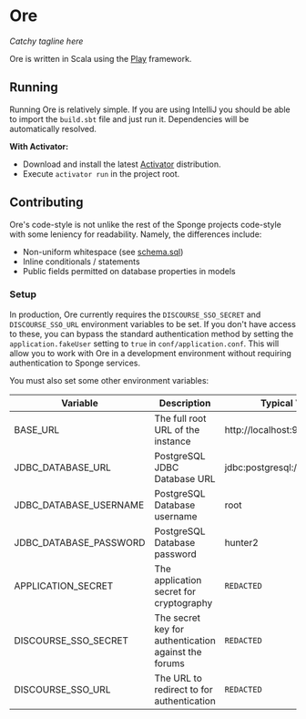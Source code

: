 Ore
===

*Catchy tagline here*
 
Ore is written in Scala using the [Play](https://www.playframework.com/) framework.

## Running

Running Ore is relatively simple. If you are using IntelliJ you should be able to import the `build.sbt` file and
just run it. Dependencies will be automatically resolved.

**With Activator:**
* Download and install the latest [Activator](https://www.lightbend.com/activator/download) distribution.
* Execute `activator run` in the project root.

## Contributing

Ore's code-style is not unlike the rest of the Sponge projects code-style with some leniency for readability.
Namely, the differences include:
* Non-uniform whitespace (see [schema.sql](app/models/db/schema.scala))
* Inline conditionals / statements
* Public fields permitted on database properties in models

### Setup

In production, Ore currently requires the `DISCOURSE_SSO_SECRET` and `DISCOURSE_SSO_URL` environment variables to be set.
If you don't have access to these, you can bypass the standard authentication method by setting the 
`application.fakeUser` setting to `true` in `conf/application.conf`. This will allow you to work with Ore in a 
development environment without requiring authentication to Sponge services.

You must also set some other environment variables:

| Variable               | Description                                          | Typical Value                   | Required |
| ---------------------- | ---------------------------------------------------- | ------------------------------- | -------- |
| BASE_URL               | The full root URL of the instance                    | http://localhost:9000           | Yes      |
| JDBC_DATABASE_URL      | PostgreSQL JDBC Database URL                         | jdbc:postgresql://localhost/ore | Yes      |
| JDBC_DATABASE_USERNAME | PostgreSQL Database username                         | root                            | Yes      |
| JDBC_DATABASE_PASSWORD | PostgreSQL Database password                         | hunter2                         | No       |
| APPLICATION_SECRET     | The application secret for cryptography              | `REDACTED`                      | No       |
| DISCOURSE_SSO_SECRET   | The secret key for authentication against the forums | `REDACTED`                      | No       |
| DISCOURSE_SSO_URL      | The URL to redirect to for authentication            | `REDACTED`                      | No       |

